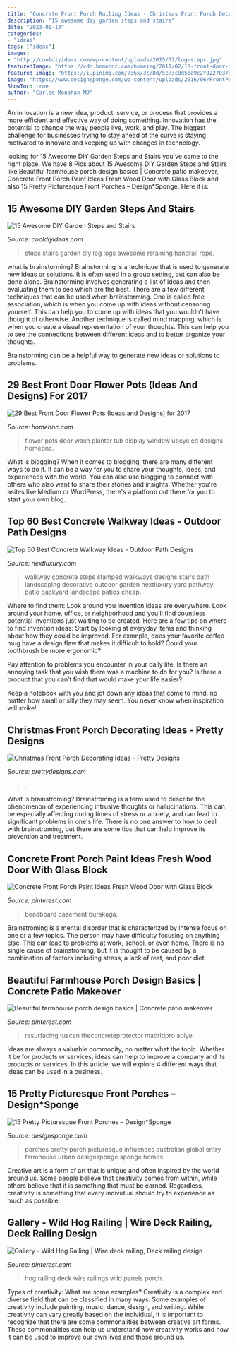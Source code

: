 ```yaml
---
title: "Concrete Front Porch Railing Ideas - Christmas Front Porch Decorating Ideas"
description: "15 awesome diy garden steps and stairs"
date: "2023-01-13"
categories:
- "ideas"
tags: ["ideas"]
images:
- "http://cooldiyideas.com/wp-content/uploads/2015/07/log-steps.jpg"
featuredImage: "https://cdn.homebnc.com/homeimg/2017/02/18-front-door-flower-pots-ideas-homebnc.jpg"
featured_image: "https://i.pinimg.com/736x/3c/8d/5c/3c8d5ca9c2f9227037a384ee91fafa07--railings-farmhouse.jpg"
image: "https://www.designsponge.com/wp-content/uploads/2016/06/FrontPorches3.jpg"
ShowToc: true
author: "Carlee Monahan MD"
---
```



An innovation is a new idea, product, service, or process that provides a more efficient and effective way of doing something. Innovation has the potential to change the way people live, work, and play. The biggest challenge for businesses trying to stay ahead of the curve is staying motivated to innovate and keeping up with changes in technology.

	

		
looking for 15 Awesome DIY Garden Steps and Stairs you've came to the right place. We have 8 Pics about 15 Awesome DIY Garden Steps and Stairs like Beautiful farmhouse porch design basics | Concrete patio makeover, Concrete Front Porch Paint Ideas Fresh Wood Door with Glass Block and also 15 Pretty Picturesque Front Porches – Design*Sponge. Here it is:
		
    
## 15 Awesome DIY Garden Steps And Stairs

<img loading=lazy src="http://cooldiyideas.com/wp-content/uploads/2015/07/log-steps.jpg" onerror="this.onerror=null;this.src='https://tse1.mm.bing.net/th?id=OIP.EPXdAepciv0dLsGo8-OW0wAAAA&amp;pid=15.1';" alt="15 Awesome DIY Garden Steps and Stairs">

_Source: cooldiyideas.com_

>steps stairs garden diy log logs awesome retaining handrail rope. 

	

what is brainstorming?
Brainstorming is a technique that is used to generate new ideas or solutions. It is often used in a group setting, but can also be done alone. Brainstorming involves generating a list of ideas and then evaluating them to see which are the best.
There are a few different techniques that can be used when brainstorming. One is called free association, which is when you come up with ideas without censoring yourself. This can help you to come up with ideas that you wouldn't have thought of otherwise. Another technique is called mind mapping, which is when you create a visual representation of your thoughts. This can help you to see the connections between different ideas and to better organize your thoughts.

Brainstorming can be a helpful way to generate new ideas or solutions to problems.

    
## 29 Best Front Door Flower Pots (Ideas And Designs) For 2017

<img loading=lazy src="https://cdn.homebnc.com/homeimg/2017/02/18-front-door-flower-pots-ideas-homebnc.jpg" onerror="this.onerror=null;this.src='https://tse3.mm.bing.net/th?id=OIP.STOkx-7wwhYx_wztbJmzPAHaNK&amp;pid=15.1';" alt="29 Best Front Door Flower Pots (Ideas and Designs) for 2017">

_Source: homebnc.com_

>flower pots door wash planter tub display window upcycled designs homebnc. 

	

What is blogging?
When it comes to blogging, there are many different ways to do it. It can be a way for you to share your thoughts, ideas, and experiences with the world. You can also use blogging to connect with others who also want to share their stories and insights. Whether you're asites like Medium or WordPress, there's a platform out there for you to start your own blog.

    
## Top 60 Best Concrete Walkway Ideas - Outdoor Path Designs

<img loading=lazy src="http://nextluxury.com/wp-content/uploads/home-exterior-concrete-walkway.jpg" onerror="this.onerror=null;this.src='https://tse3.mm.bing.net/th?id=OIP.hI1EiclwMddpoNWp7FibIAAAAA&amp;pid=15.1';" alt="Top 60 Best Concrete Walkway Ideas - Outdoor Path Designs">

_Source: nextluxury.com_

>walkway concrete steps stamped walkways designs stairs path landscaping decorative outdoor garden nextluxury yard pathway patio backyard landscape patios cheap. 

	

Where to find them: Look around you
Invention ideas are everywhere. Look around your home, office, or neighborhood and you’ll find countless potential inventions just waiting to be created. Here are a few tips on where to find invention ideas:
Start by looking at everyday items and thinking about how they could be improved. For example, does your favorite coffee mug have a design flaw that makes it difficult to hold? Could your toothbrush be more ergonomic?

Pay attention to problems you encounter in your daily life. Is there an annoying task that you wish there was a machine to do for you? Is there a product that you can’t find that would make your life easier?

Keep a notebook with you and jot down any ideas that come to mind, no matter how small or silly they may seem. You never know when inspiration will strike!

    
## Christmas Front Porch Decorating Ideas - Pretty Designs

<img loading=lazy src="https://www.prettydesigns.com/wp-content/uploads/2014/11/Large-Wreath-for-Front-Porch.jpg" onerror="this.onerror=null;this.src='https://tse1.mm.bing.net/th?id=OIP.nvvr-AwKjVvvhX-7GSteIwAAAA&amp;pid=15.1';" alt="Christmas Front Porch Decorating Ideas - Pretty Designs">

_Source: prettydesigns.com_

>. 

	

What is brainstroming?
Brainstroming is a term used to describe the phenomenon of experiencing intrusive thoughts or hallucinations. This can be especially affecting during times of stress or anxiety, and can lead to significant problems in one's life. There is no one answer to how to deal with brainstroming, but there are some tips that can help improve its prevention and treatment.

    
## Concrete Front Porch Paint Ideas Fresh Wood Door With Glass Block

<img loading=lazy src="https://i.pinimg.com/736x/9e/bc/46/9ebc46fa836c6b3821336b7a585a5926.jpg" onerror="this.onerror=null;this.src='https://tse4.mm.bing.net/th?id=OIP.NVFYLh2GSBTWUcN9iEQhjwHaLJ&amp;pid=15.1';" alt="Concrete Front Porch Paint Ideas Fresh Wood Door with Glass Block">

_Source: pinterest.com_

>beadboard casement burakaga. 

	

Brainstroming is a mental disorder that is characterized by intense focus on one or a few topics. The person may have difficulty focusing on anything else. This can lead to problems at work, school, or even home. There is no single cause of brainstroming, but it is thought to be caused by a combination of factors including stress, a lack of rest, and poor diet.

    
## Beautiful Farmhouse Porch Design Basics | Concrete Patio Makeover

<img loading=lazy src="https://i.pinimg.com/736x/92/54/11/925411949b507b92a1f5155ba726e425.jpg" onerror="this.onerror=null;this.src='https://tse3.mm.bing.net/th?id=OIP.HWeBTc8rS4herX_VJ8d_mwHaLH&amp;pid=15.1';" alt="Beautiful farmhouse porch design basics | Concrete patio makeover">

_Source: pinterest.com_

>resurfacing tuscan theconcreteprotector madridpro abiye. 

	

Ideas are always a valuable commodity, no matter what the topic. Whether it be for products or services, ideas can help to improve a company and its products or services. In this article, we will explore 4 different ways that ideas can be used in a business.

    
## 15 Pretty Picturesque Front Porches – Design*Sponge

<img loading=lazy src="https://www.designsponge.com/wp-content/uploads/2016/06/FrontPorches3.jpg" onerror="this.onerror=null;this.src='https://tse1.mm.bing.net/th?id=OIP.T-05DhSvb-WEc4Xp5gT15QHaKD&amp;pid=15.1';" alt="15 Pretty Picturesque Front Porches – Design*Sponge">

_Source: designsponge.com_

>porches pretty porch picturesque influences australian global entry farmhouse urban designsponge sponge homes. 

	

Creative art is a form of art that is unique and often inspired by the world around us. Some people believe that creativity comes from within, while others believe that it is something that must be earned. Regardless, creativity is something that every individual should try to experience as much as possible.

    
## Gallery - Wild Hog Railing | Wire Deck Railing, Deck Railing Design

<img loading=lazy src="https://i.pinimg.com/736x/3c/8d/5c/3c8d5ca9c2f9227037a384ee91fafa07--railings-farmhouse.jpg" onerror="this.onerror=null;this.src='https://tse1.mm.bing.net/th?id=OIP.gc1lS5wbccsIfYV9ErbnnQHaFj&amp;pid=15.1';" alt="Gallery - Wild Hog Railing | Wire deck railing, Deck railing design">

_Source: pinterest.com_

>hog railing deck wire railings wild panels porch. 

	

Types of creativity: What are some examples?
Creativity is a complex and diverse field that can be classified in many ways. Some examples of creativity include painting, music, dance, design, and writing. While creativity can vary greatly based on the individual, it is important to recognize that there are some commonalities between creative art forms. These commonalities can help us understand how creativity works and how it can be used to improve our own lives and those around us.

